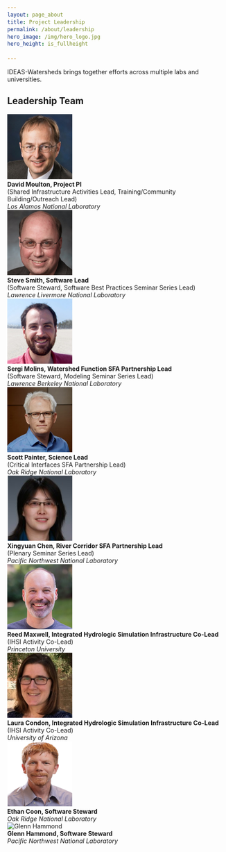 ```yaml
---
layout: page_about
title: Project Leadership
permalink: /about/leadership
hero_image: /img/hero_logo.jpg
hero_height: is_fullheight

---
```


<style>
    .cont {
      display: flex;
      flex-wrap: wrap;
    }

.col1 {
      flex: 1; 
      min-width: 200px;
    }

.col2 {
      flex: 4;
      min-width: 400px;
    }

</style>

IDEAS-Watersheds brings together efforts across multiple labs and universities.

<h2>Leadership Team</h2>

<div class="cont">
  <div class="col1">
  <img class="alignleft" src="../img/photos/dmoulton.png" alt="David Moulton" width="150" height="150">
  </div>
  <div class="col2"><strong>David Moulton, Project PI</strong><br>(Shared Infrastructure Activities Lead, Training/Community Building/Outreach Lead)<br><em>Los Alamos National Laboratory</em></div>
</div>

<div class="cont">
  <div class="col1">
  <img class="alignleft" src="../img/photos/ssmith.png" alt="Steve Smith" width="150" height="150">
  </div>
  <div class="col2"><strong>Steve Smith, Software Lead</strong><br>(Software Steward, Software Best Practices Seminar Series Lead)<br><em>Lawrence Livermore National Laboratory</em></div>
</div>

<div class="cont">
  <div class="col1">
  <img class="alignleft" src="../img/photos/smolins.png" alt="Sergi Molins" width="150" height="150">
  </div>
  <div class="col2"><strong>Sergi Molins, Watershed Function SFA Partnership Lead</strong><br>(Software Steward, Modeling Seminar Series Lead)<br><em>Lawrence Berkeley National Laboratory</em></div>
</div>

<div class="cont">
  <div class="col1">
  <img class="alignleft" src="../img/photos/spainter.png" alt="Scott Painter" width="150" height="150">
  </div>
  <div class="col2"><strong>Scott Painter, Science Lead </strong><br>(Critical Interfaces SFA Partnership Lead)<br><em>Oak Ridge National Laboratory</em></div>
</div>

<div class="cont">
  <div class="col1">
  <img class="alignleft" src="../img/photos/xchen.png" alt="Xingyuan Chen" width="150" height="150">
  </div>
  <div class="col2"><strong>Xingyuan Chen, River Corridor SFA Partnership Lead</strong><br>(Plenary Seminar Series Lead)<br><em>Pacific Northwest National Laboratory</em></div>
</div>

<div class="cont">
  <div class="col1">
  <img class="alignleft" src="../img/photos/rmaxwell.png" alt="Reed Maxwell" width="150" height="150">
  </div>
  <div class="col2"><strong>Reed Maxwell, Integrated Hydrologic Simulation Infrastructure Co-Lead</strong><br>(IHSI Activity Co-Lead)<br><em>Princeton University</em></div>
</div>

<div class="cont">
  <div class="col1">
  <img class="alignleft" src="../img/photos/lcondon.png" alt="Laura Condon" width="150" height="150">
  </div>
  <div class="col2"><strong>Laura Condon, Integrated Hydrologic Simulation Infrastructure Co-Lead</strong><br>(IHSI Activity Co-Lead)<br><em>University of Arizona</em></div>
</div>

<div class="cont">
  <div class="col1">
  <img class="alignleft" src="../img/photos/ecoon.png" alt="Ethan Coon" width="150" height="150">
  </div>
  <div class="col2"><strong>Ethan Coon, Software Steward</strong><br><em>Oak Ridge National Laboratory</em></div>
</div>

<div class="cont">
  <div class="col1">
  <img class="alignleft" src="../img/photos/ghammond.png" alt="Glenn Hammond" width="150" height="150">
  </div>
  <div class="col2"><strong>Glenn Hammond, Software Steward</strong><br><em>Pacific Northwest National Laboratory</em></div>
</div>

<!-- 

<br>
<strong>Project Coordinator:</strong> Position Open
<br><br>

[IDEAS-Classic](https://ideas-productivity.org/ideas-classic/)<br>
[IDEAS](https://ideas-productivity.org/)

-->

